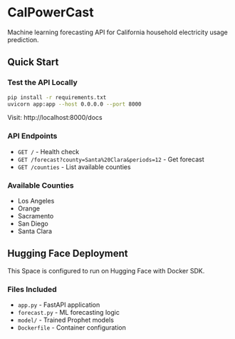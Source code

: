 # CalPowerCast

Machine learning forecasting API for California household electricity usage prediction.

## Quick Start

### Test the API Locally

```bash
pip install -r requirements.txt
uvicorn app:app --host 0.0.0.0 --port 8000
```

Visit: http://localhost:8000/docs

### API Endpoints

- `GET /` - Health check
- `GET /forecast?county=Santa%20Clara&periods=12` - Get forecast
- `GET /counties` - List available counties

### Available Counties

- Los Angeles
- Orange
- Sacramento
- San Diego
- Santa Clara

## Hugging Face Deployment

This Space is configured to run on Hugging Face with Docker SDK.

### Files Included

- `app.py` - FastAPI application
- `forecast.py` - ML forecasting logic
- `model/` - Trained Prophet models
- `Dockerfile` - Container configuration
